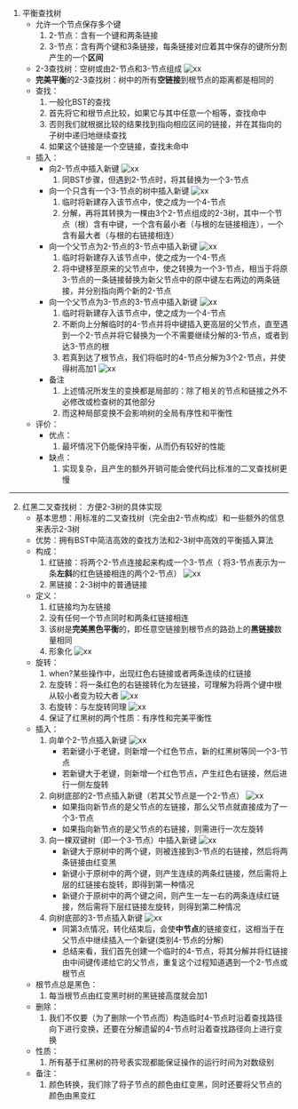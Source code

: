 1. 平衡查找树
    - 允许一个节点保存多个键
        1. 2-节点：含有一个键和两条链接
        2. 3-节点：含有两个键和3条链接，每条链接对应着其中保存的键所分割产生的一个**区间**
    - 2-3查找树：空树或由2-节点和3-节点组成
        ![xx](https://github.com/erenming/LearnAlgs4/raw/master/notes/images/WX20190609-104739@2x.png)
    - **完美平衡**的2-3查找树：树中的所有**空链接**到根节点的距离都是相同的
    - 查找：
        1. 一般化BST的查找
        2. 首先将它和根节点比较，如果它与其中任意一个相等，查找命中
        3. 否则我们就根据比较的结果找到指向相应区间的链接，并在其指向的子树中递归地继续查找
        4. 如果这个链接是一个空链接，查找未命中
    - 插入：
        - 向2-节点中插入新键
            ![xx](https://github.com/erenming/LearnAlgs4/raw/master/notes/images/WX20190609-105211@2x.png)
            1. 同BST步骤，但遇到2-节点时，将其替换为一个3-节点
        - 向一个只含有一个3-节点的树中插入新键
            ![xx](https://github.com/erenming/LearnAlgs4/raw/master/notes/images/WX20190609-105414@2x.png)
            1. 临时将新建存入该节点中，使之成为一个4-节点
            2. 分解，再将其转换为一棵由3个2-节点组成的2-3树，其中一个节点（根）含有中键，一个含有最小者（与根的左链接相连），一个含有最大者（与根的右链接相连）
        - 向一个父节点为2-节点的3-节点中插入新键
            ![xx](https://github.com/erenming/LearnAlgs4/raw/master/notes/images/WX20190609-105731@2x.png)
            1. 临时将新建存入该节点中，使之成为一个4-节点
            2. 将中键移至原来的父节点中，使之转换为一个3-节点，相当于将原3-节点的一条链接替换为新父节点中的原中键左右两边的两条链接，并分别指向两个新的2-节点
        - 向一个父节点为3-节点的3-节点中插入新键
            ![xx](https://github.com/erenming/LearnAlgs4/raw/master/notes/images/WX20190609-110006@2x.png)
            1. 临时将新建存入该节点中，使之成为一个4-节点
            2. 不断向上分解临时的4-节点并将中键插入更高层的父节点，直至遇到一个2-节点并将它替换为一个不需要继续分解的3-节点，或者到达3-节点的根
            3. 若真到达了根节点，我们将临时的4-节点分解为3个2-节点，并使得树高加1
            ![xx](https://github.com/erenming/LearnAlgs4/raw/master/notes/images/WX20190609-110119@2x.png)
        - 备注
            1. 上述情况所发生的变换都是局部的：除了相关的节点和链接之外不必修改或检查树的其他部分
            2. 而这种局部变换不会影响树的全局有序性和平衡性
    - 评价：
        - 优点：
            1. 最坏情况下仍能保持平衡，从而仍有较好的性能
        - 缺点：
            1. 实现复杂，且产生的额外开销可能会使代码比标准的二叉查找树更慢

----

2. 红黑二叉查找树： 方便2-3树的具体实现
    - 基本思想：用标准的二叉查找树（完全由2-节点构成）和一些额外的信息来表示2-3树
    - 优势：拥有BST中简洁高效的查找方法和2-3树中高效的平衡插入算法
    - 构成：
        1. 红链接：将两个2-节点连接起来构成一个3-节点（ 将3-节点表示为一条**左斜**的红色链接相连的两个2-节点）
            ![xx](https://github.com/erenming/LearnAlgs4/raw/master/notes/images/WX20190609-111826@2x.png)
        2. 黑链接：2-3树中的普通链接
    - 定义：
        1. 红链接均为左链接
        2. 没有任何一个节点同时和两条红链接相连
        3. 该树是**完美黑色平衡**的，即任意空链接到根节点的路劲上的**黑链接**数量相同
        4. 形象化
           ![xx](https://github.com/erenming/LearnAlgs4/raw/master/notes/images/WX20190609-112056@2x.png)
    - 旋转：
        1. when?某些操作中，出现红色右链接或者两条连续的红链接
        2. 左旋转：将一条红色的右链接转化为左链接，可理解为将两个键中根从较小者变为较大者
            ![xx](https://github.com/erenming/LearnAlgs4/raw/master/notes/images/WX20190609-112325@2x.png)
        3. 右旋转：与左旋转同理
            ![xx](https://github.com/erenming/LearnAlgs4/raw/master/notes/images/WX20190609-112340@2x.png)
        4. 保证了红黑树的两个性质：有序性和完美平衡性
    - 插入：
        1. 向单个2-节点插入新键
            ![xx](https://github.com/erenming/LearnAlgs4/raw/master/notes/images/WX20190609-112749@2x.png)
            - 若新键小于老键，则新增一个红色节点，新的红黑树等同一个3-节点
            - 若新键大于老键，则新增一个红色节点，产生红色右链接，然后进行一侧左旋转
        2. 向树底部的2-节点插入新键（若其父节点是一个2-节点）
            ![xx](https://github.com/erenming/LearnAlgs4/raw/master/notes/images/WX20190609-113041@2x.png)
            - 如果指向新节点的是父节点的左链接，那么父节点就直接成为了一个3-节点
            - 如果指向新节点的是父节点的右链接，则需进行一次左旋转
        3. 向一棵双键树（即一个3-节点）中插入新键
            ![xx](https://github.com/erenming/LearnAlgs4/raw/master/notes/images/WX20190609-113249@2x.png)
            - 新键大于原树中的两个键，则被连接到3-节点的右链接，然后将两条链接由红变黑
            - 新键小于原树中的两个键，则产生连续的两条红链接，然后需将上层的红链接右旋转，即得到第一种情况
            - 新键介于原树中的两个键之间，则产生一左一右的两条连续红链接，然后需将下层红链接左旋转，则得到第二种情况
        4. 向树底部的3-节点插入新键
            ![xx](https://github.com/erenming/LearnAlgs4/raw/master/notes/images/WX20190609-114747@2x.png)
            - 同第3点情况，转化结束后，会使**中节点**的链接变红，这相当于在父节点中继续插入一个新键(类别4-节点的分解)
            - 总结来看，我们首先创建一个临时的4-节点，将其分解并将红链接由中间键传递给它的父节点，重复这个过程知道遇到一个2-节点或根节点
    - 根节点总是黑色：
        1. 每当根节点由红变黑时树的黑链接高度就会加1
    - 删除：
        1. 我们不仅要（为了删除一个节点而）构造临时4-节点时沿着查找路径向下进行变换，还要在分解遗留的4-节点时沿着查找路径向上进行变换
    - 性质：
        1. 所有基于红黑树的符号表实现都能保证操作的运行时间为对数级别
    - 备注：
        1. 颜色转换，我们除了将子节点的颜色由红变黑，同时还要将父节点的颜色由黑变红
